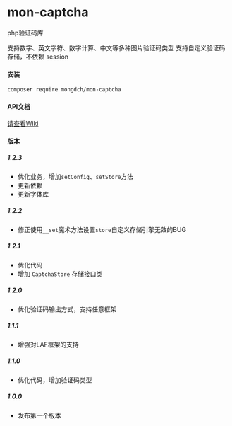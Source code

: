 # mon-captcha
php验证码库

支持数字、英文字符、数字计算、中文等多种图片验证码类型
支持自定义验证码存储，不依赖 session

#### 安装

```bash
composer require mongdch/mon-captcha
```

#### API文档

[请查看Wiki](https://github.com/MonGDCH/mon-captcha/wiki) 


#### 版本

##### 1.2.3

* 优化业务，增加`setConfig`、`setStore`方法
* 更新依赖
* 更新字体库

##### 1.2.2

* 修正使用`__set`魔术方法设置`store`自定义存储引擎无效的BUG

##### 1.2.1

* 优化代码
* 增加 `CaptchaStore` 存储接口类

##### 1.2.0

* 优化验证码输出方式，支持任意框架

##### 1.1.1

* 增强对LAF框架的支持

##### 1.1.0

* 优化代码，增加验证码类型

##### 1.0.0

* 发布第一个版本
